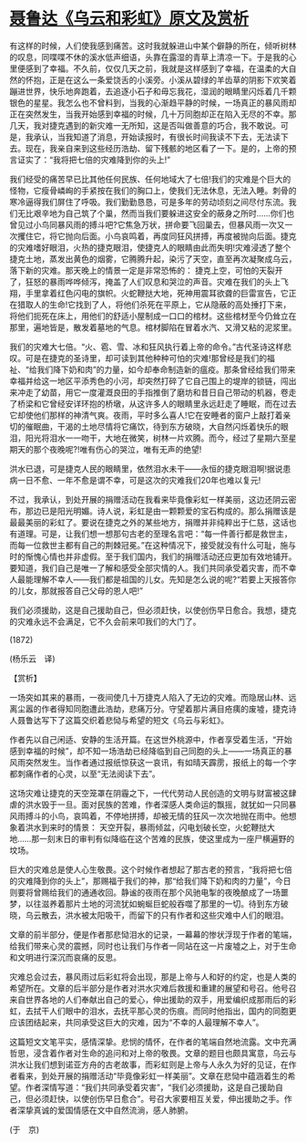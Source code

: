 # [聂鲁达《乌云和彩虹》原文及赏析](https://www.vrrw.net/wx/12359.html)

有这样的时候，人们使我感到痛苦。这时我就躲进山中某个僻静的所在，倾听树林的叹息，同喋喋不休的溪水低声细语，头靠在露湿的青草上清凉一下。于是我的心里便感到了幸福。不久前，仅仅几天之前，我就是这样感到了幸福，在温柔的大自然的怀抱，正是在这么一条爱饶舌的小溪旁。小溪从碧绿的羊齿草的阴影下欢笑着蹦进世界，快乐地奔跑着，去追逐小石子和毋忘我花，湿润的眼睛里闪烁着几千颗银色的星星。我怎么也不曾料到，当我的心渐趋平静的时候，一场真正的暴风雨却正在突然发生，当我开始感到幸福的时候，几十万同胞却正在陷入无尽的不幸。那几天，我对捷克遇到的新灾难一无所知，这是否叫做善意的巧合，我不敢说。可是，我承认，当我知道了消息，开始读报时，有很长时间我读不下去，无法读下去。现在，我亲自来到这些经历浩劫、留下残骸的地区看了一下。是的，上帝的预言证实了：“我将把七倍的灾难降到你的头上!”

我们经受的痛苦早已比其他任何民族、任何地域大了七倍!我们的灾难是个巨大的怪物，它瘦骨嶙峋的手紧按在我们的胸口上，使我们无法休息，无法入睡。刺骨的寒冷逼得我们屏住了呼吸。我们勤勤恳恳，可是多年的劳动顷刻之间尽付东流。我们无比艰辛地为自己筑了个巢，然而当我们要躲进这安全的蔽身之所时……你们也曾见过小鸟同暴风雨的搏斗吧?它焦急万状，拼命要飞回巢去，但暴风雨一次又一次攫住它，将它抛向后面。小鸟哀鸣着，再度同狂风拼搏，再度被抛向后面。捷克的灾难嗜好眼泪，火热的捷克眼泪，使捷克人的眼睛由此而失明!灾难浸透了整个捷克土地，蒸发出黄色的烟雾，它腾腾升起，染污了天空，直至再次凝聚成乌云，落下新的灾难。那天晚上的情景一定是非常恐怖的： 捷克上空，可怕的天裂开了，狂怒的暴雨哗哗倾泻，掩盖了人们叹息和哭泣的声音。灾难在我们的头上飞翔，手里拿着红色闪电的旗帜。火蛇鞭挞大地，死神用震耳欲聋的巨雷宣告，它正在猎取人的生命!它找到了人，将他们杀死在平原上，它从隐蔽的高处捶打下来，将他们扼死在床上，用他们的舒适小屋制成一口口的棺材。这些棺材至今仍耸立在那里，遍地皆是，散发着墓地的气息。棺材脚陷在冒着水汽、又滑又粘的泥浆里。



我们的灾难大七倍。“火、雹、雪、冰和狂风执行着上帝的命令。”古代圣诗这样悲叹。可是在捷克的圣诗里，却可读到其他种种可怕的灾难!那曾经是我们的福祉、“给我们降下奶和肉”的力量，如今却奉命制造新的瘟疫。那条曾经给我们带来幸福并给这一地区平添秀色的小河，却突然打碎了它自己围上的堤岸的锁链，闯出来冲走了幼苗，用它一度灌溉良田的手指推倒了磨坊和昔日自己带动的机器，卷走了桥梁和它曾经安详环抱的桥墩，从这许多人的眼睛里永远赶走了睡眠，而在过去它却使他们那样的神清气爽。夜雨，平时多么喜人!它在安睡者的窗户上敲打着亲切的催眠曲，干渴的土地尽情将它痛饮，待到东方破晓，大自然闪烁着快乐的眼泪，阳光将泪水一一吻干，大地在微笑，树林一片欢腾。而今，经过了星期六至星期天的那个夜晚呢?!唯有伤心的哭泣，唯有无声的绝望!

洪水已退，可是捷克人民的眼睛里，依然泪水未干——永恒的捷克眼泪啊!据说患病一日不愈、一年不愈是谓不幸，可是这次的灾难我们20年也难以复元!

不过，我承认，到处开展的捐赠活动在我看来毕竟像彩虹一样美丽，这边还阴云密布，那边已是阳光明媚。诗人说，彩虹是由一颗颗爱的宝石构成的。那么捐赠该是最最美丽的彩虹了。要说在捷克之外的某些地方，捐赠并非纯粹出于仁慈，这话也有道理。可是，让我们想一想那句古老的至理名言吧：“每一件善行都是救世主，而每一位救世主都有自己的荆棘冠冕。”在这种情况下，接受就没有什么可耻，施与时的惭愧心情也并非虚假。至于我们国内，我们的捐赠活动还应更加有效地铺开。要知道，我们自己是唯一了解和感受全部灾情的人。我们共同承受着灾害，而不幸人最能理解不幸人——我们都是祖国的儿女。先知是怎么说的呢?“若要上天报答你的儿女，那就报答自己父母的恩人吧!”

我们必须援助，这是自己援助自己，但必须赶快，以使创伤早日愈合。我想，捷克的灾难永远不会满足，它不久会前来叩我们的大门了。

(1872)

(杨乐云　译)

【赏析】

一场突如其来的暴雨，一夜间使几十万捷克人陷入了无边的灾难。而隐居山林、远离尘嚣的作者得知同胞遭此浩劫，悲痛万分。守望着那片满目疮痍的废墟，捷克诗人聂鲁达写下了这篇交织着悲恸与希望的短文《乌云与彩虹》。

作者先以自己闲适、安静的生活开篇。在这世外桃源中，作者享受着生活，“开始感到幸福的时候”，却不知一场浩劫已经降临到自己同胞的头上——一场真正的暴风雨突然发生。当作者通过报纸惊获这一哀讯，有如晴天霹雳，报纸上的每一个字都刺痛作者的心灵，以至“无法阅读下去”。

这场灾难让捷克的天空笼罩在阴霾之下，一代代劳动人民创造的文明与财富被这肆虐的洪水毁于一旦。面对民族的苦难，作者深感人类命运的飘摇，就犹如一只同暴风雨搏斗的小鸟，哀鸣着，不停地拼搏，却被无情的狂风一次次地抛在雨中。他想象着洪水到来时的情景： 天空开裂，暴雨倾盆，闪电划破长空，火蛇鞭挞大地……那一刻末日的审判有似降临在这个苦难的民族，使这里成为一座尸横遍野的坟场。

巨大的灾难总是使人心生敬畏。这个时候作者想起了那古老的预言，“我将把七倍的灾难降到你的头上”，那赐福于我们的神，那“给我们降下奶和肉的力量”，今日则要将曾赐给我们的通通收回。静谧的夜雨在那个风驰电掣的夜晚酿成了一场噩梦，以往滋养着那片土地的河流犹如蜿蜒巨蛇般吞噬了那里的一切。待到东方破晓，乌云散去，洪水被太阳吸干，而留下的只有作者和这些灾难中人们的眼泪。

文章的前半部分，便是作者那悲恸泪水的记录，一幕幕的惨状浮现于作者的笔端，给我们带来心灵的震撼，同时也让我们与作者一同站在这一片废墟之上，对于生命和文明进行深沉而哀痛的反思。

灾难总会过去，暴风雨过后彩虹将会出现，那是上帝与人和好的约定，也是人类的希望所在。文章的后半部分是作者对洪水灾难后救援和重建的展望和号召。他号召来自世界各地的人们奉献出自己的爱心，伸出援助的双手，用爱编织成那雨后的彩虹，去拭干人们眼中的泪水，去抚平那心灵的伤痕。而同时他指出，国内的同胞更应该团结起来，共同承受这巨大的灾难，因为“不幸的人最理解不幸人”。

这篇短文文笔平实，感情深挚。悲悯的情怀，在作者的笔端自然地流露。文中充满哲思，浸含着作者对生命的追问和对上帝的敬畏。文章的题目也颇具寓意，乌云与洪水让我们想到诺亚方舟的古老故事，而彩虹则是上帝与人永久为好的见证，在作者看来，到处开展的捐赠活动“毕竟像彩虹一样美丽”。文章在悲恸中蕴涵着生的希望。作者深情写道：“我们共同承受着灾害”，“我们必须援助，这是自己援助自己，但必须赶快，以使创伤早日愈合”。号召大家要相互关爱，伸出援助之手。作者深挚真诚的爱国情感在文中自然流淌，感人肺腑。

(于　京)

